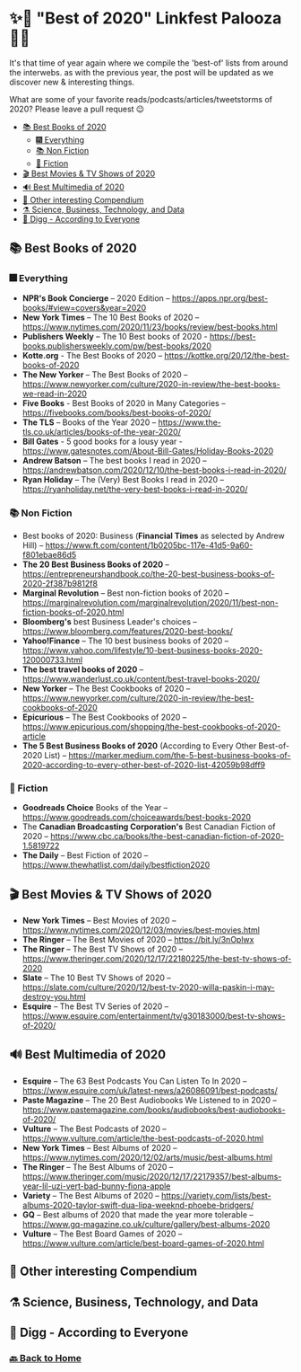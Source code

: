 # ✨💫 "Best of 2020" Linkfest Palooza 💫✨

It's that time of year again where we compile the 'best-of' lists from around the interwebs. as with the previous year, the post will be updated as we discover new & interesting things.  

What are some of your favorite reads/podcasts/articles/tweetstorms of 2020?  Please leave a pull request 😉

  * [📚 Best Books of 2020](#-best-books-of-2020)
    + [🎆 Everything](#-everything)
    + [📚 Non Fiction](#-non-fiction)
    + [🤖 Fiction](#-fiction)
  * [🎬 Best Movies & TV Shows of 2020](#-best-movies---tv-shows-of-2020)
  * [🔊 Best Multimedia of 2020](#-best-multimedia-of-2020)
  * [🧠 Other interesting Compendium](#-other-interesting-compendium)
  * [⚗ Science, Business, Technology, and Data](#-science-business-technology-and-data)
  * [📣 Digg - According to Everyone](#-digg---according-to-everyone)
  
## 📚 Best Books of 2020

### 🎆 Everything

* **NPR's Book Concierge** – 2020 Edition – https://apps.npr.org/best-books/#view=covers&year=2020
* **New York Times** – The 10 Best Books of 2020 – https://www.nytimes.com/2020/11/23/books/review/best-books.html
* **Publishers Weekly** – The 10 Best books of 2020 - https://best-books.publishersweekly.com/pw/best-books/2020
* **Kotte.org** - The Best Books of 2020 – https://kottke.org/20/12/the-best-books-of-2020
* **The New Yorker** – The Best Books of 2020 – https://www.newyorker.com/culture/2020-in-review/the-best-books-we-read-in-2020
* **Five Books** - Best Books of 2020 in Many Categories – https://fivebooks.com/books/best-books-of-2020/
* **The TLS** – Books of the Year 2020 – https://www.the-tls.co.uk/articles/books-of-the-year-2020/
* **Bill Gates** - 5 good books for a lousy year - https://www.gatesnotes.com/About-Bill-Gates/Holiday-Books-2020
* **Andrew Batson** – The best books I read in 2020 – https://andrewbatson.com/2020/12/10/the-best-books-i-read-in-2020/
* **Ryan Holiday** – The (Very) Best Books I read in 2020 – https://ryanholiday.net/the-very-best-books-i-read-in-2020/

### 📚 Non Fiction

* Best books of 2020: Business (**Financial Times** as selected by Andrew Hill) – https://www.ft.com/content/1b0205bc-117e-41d5-9a60-f801ebae86d5
* **The 20 Best Business Books of 2020** – https://entrepreneurshandbook.co/the-20-best-business-books-of-2020-2f387b9812f8
* **Marginal Revolution** – Best non-fiction books of 2020 – https://marginalrevolution.com/marginalrevolution/2020/11/best-non-fiction-books-of-2020.html
* **Bloomberg's** best Business Leader's choices – https://www.bloomberg.com/features/2020-best-books/
* **Yahoo!Finance** – The 10 best business books of 2020 – https://www.yahoo.com/lifestyle/10-best-business-books-2020-120000733.html
* **The best travel books of 2020** – https://www.wanderlust.co.uk/content/best-travel-books-2020/
* **New Yorker** – The Best Cookbooks of 2020 – https://www.newyorker.com/culture/2020-in-review/the-best-cookbooks-of-2020
* **Epicurious** – The Best Cookbooks of 2020 – https://www.epicurious.com/shopping/the-best-cookbooks-of-2020-article
* **The 5 Best Business Books of 2020** (According to Every Other Best-of-2020 List) – https://marker.medium.com/the-5-best-business-books-of-2020-according-to-every-other-best-of-2020-list-42059b98dff9

### 🤖 Fiction

* **Goodreads Choice** Books of the Year – https://www.goodreads.com/choiceawards/best-books-2020
* The **Canadian Broadcasting Corporation's** Best Canadian Fiction of 2020 – https://www.cbc.ca/books/the-best-canadian-fiction-of-2020-1.5819722
* **The Daily** – Best Fiction of 2020 – https://www.thewhatlist.com/daily/bestfiction2020

## 🎬 Best Movies & TV Shows of 2020

* **New York Times** – Best Movies of 2020 – https://www.nytimes.com/2020/12/03/movies/best-movies.html
* **The Ringer** – The Best Movies of 2020 – https://bit.ly/3nOplwx
* **The Ringer** – The Best TV Shows of 2020 – https://www.theringer.com/2020/12/17/22180225/the-best-tv-shows-of-2020
* **Slate** – The 10 Best TV Shows of 2020 – https://slate.com/culture/2020/12/best-tv-2020-willa-paskin-i-may-destroy-you.html
* **Esquire** – The Best TV Series of 2020 – https://www.esquire.com/entertainment/tv/g30183000/best-tv-shows-of-2020/

## 🔊 Best Multimedia of 2020

* **Esquire** – The 63 Best Podcasts You Can Listen To In 2020 – https://www.esquire.com/uk/latest-news/a26086091/best-podcasts/
* **Paste Magazine** – The 20 Best Audiobooks We Listened to in 2020 – https://www.pastemagazine.com/books/audiobooks/best-audiobooks-of-2020/
* **Vulture** – The Best Podcasts of 2020 – https://www.vulture.com/article/the-best-podcasts-of-2020.html
* **New York Times** – Best Albums of 2020 – https://www.nytimes.com/2020/12/02/arts/music/best-albums.html
* **The Ringer** – The Best Albums of 2020 – https://www.theringer.com/music/2020/12/17/22179357/best-albums-year-lil-uzi-vert-bad-bunny-fiona-apple
* **Variety** – The Best Albums of 2020 – https://variety.com/lists/best-albums-2020-taylor-swift-dua-lipa-weeknd-phoebe-bridgers/
* **GQ** – Best albums of 2020 that made the year more tolerable – https://www.gq-magazine.co.uk/culture/gallery/best-albums-2020
* **Vulture** – The Best Board Games of 2020 – https://www.vulture.com/article/best-board-games-of-2020.html

## 🧠 Other interesting Compendium


## ⚗ Science, Business, Technology, and Data


## 📣 Digg - According to Everyone 


### [🔙 Back to Home](README.md)